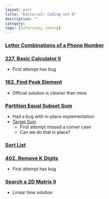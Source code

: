 ```yaml
---
layout: post
title: "Editorial: Coding set 8" 
description: ""
category: 
tags: [interview, coding]
---
```


### [Letter Combinations of a Phone Number](https://leetcode.com/submissions/detail/368997295/)

### [227. Basic Calculator II](https://leetcode.com/submissions/detail/369416309/)
* First attempt has bug

### [162. Find Peak Element](https://leetcode.com/submissions/detail/369459962/)
* Official solution is cleaner than mine

### [Partition Equal Subset Sum](https://leetcode.com/submissions/detail/369867050/)
* Had a bug with in-place implementation
* [Target Sum](https://leetcode.com/submissions/detail/369899972/)
  * First attempt missed a corner case
  * Can we do that in place?

### [Sort List](https://leetcode.com/submissions/detail/370738538/)

### [402. Remove K Digits](https://leetcode.com/submissions/detail/370770163/)
* First attempt has bug

### [Search a 2D Matrix II](https://leetcode.com/submissions/detail/370818955/)
* Linear time solution
